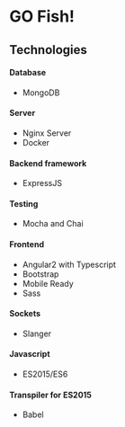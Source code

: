 # GO Fish!

## Technologies
#### Database
 - MongoDB
#### Server
 - Nginx Server
 - Docker
#### Backend framework
 - ExpressJS
#### Testing
 - Mocha and Chai
#### Frontend
 - Angular2 with Typescript
 - Bootstrap
 - Mobile Ready
 - Sass
#### Sockets
 - Slanger
#### Javascript
 - ES2015/ES6
#### Transpiler for ES2015
 - Babel
